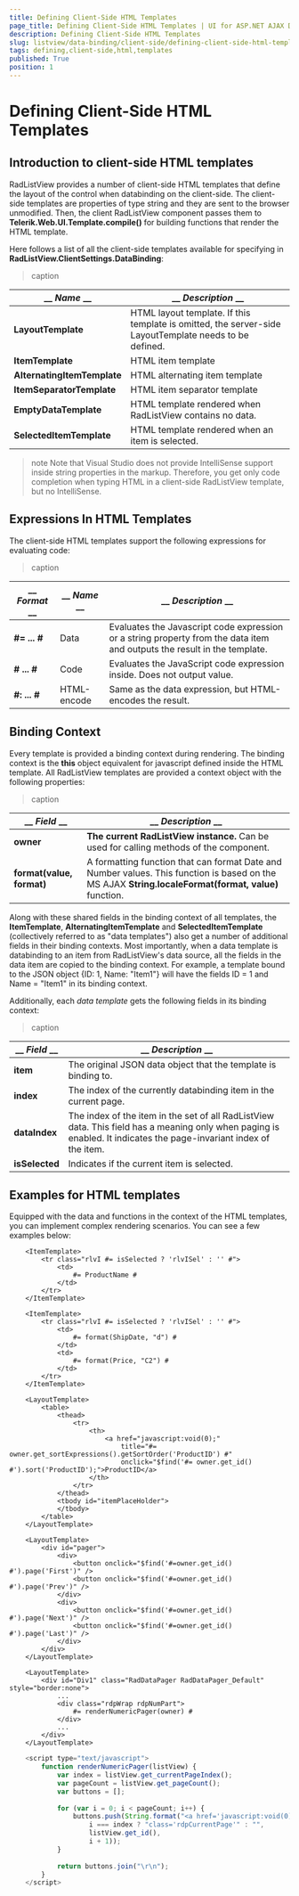 ```yaml
---
title: Defining Client-Side HTML Templates
page_title: Defining Client-Side HTML Templates | UI for ASP.NET AJAX Documentation
description: Defining Client-Side HTML Templates
slug: listview/data-binding/client-side/defining-client-side-html-templates
tags: defining,client-side,html,templates
published: True
position: 1
---
```


# Defining Client-Side HTML Templates



## Introduction to client-side HTML templates

RadListView provides a number of client-side HTML templates that define the layout of the control when databinding on the client-side. The client-side templates are properties of type string and they are sent to the browser unmodified. Then, the client RadListView component passes them to __Telerik.Web.UI.Template.compile()__ for building functions that render the HTML template.

Here follows a list of all the client-side templates available for specifying in __RadListView.ClientSettings.DataBinding__:


>caption  

|  __ *Name* __  |  __ *Description* __  |
| ------ | ------ |
| __LayoutTemplate__ |HTML layout template. If this template is omitted, the server-side LayoutTemplate needs to be defined.|
| __ItemTemplate__ |HTML item template|
| __AlternatingItemTemplate__ |HTML alternating item template|
| __ItemSeparatorTemplate__ |HTML item separator template|
| __EmptyDataTemplate__ |HTML template rendered when RadListView contains no data.|
| __SelectedItemTemplate__ |HTML template rendered when an item is selected.|

>note Note that Visual Studio does not provide IntelliSense support inside string properties in the markup. Therefore, you get only code completion when typing HTML in a client-side RadListView template, but no IntelliSense.
>


## Expressions In HTML Templates

The client-side HTML templates support the following expressions for evaluating code:


>caption  

|  __ *Format* __  |  __ *Name* __  |  __ *Description* __  |
| ------ | ------ | ------ |
| __#= ... #__ |Data|Evaluates the Javascript code expression or a string property from the data item and outputs the result in the template.|
| __# ... #__ |Code|Evaluates the JavaScript code expression inside. Does not output value.|
| __#: ... #__ |HTML-encode|Same as the data expression, but HTML-encodes the result.|

## Binding Context

Every template is provided a binding context during rendering. The binding context is the __this__ object equivalent for javascript defined inside the HTML template. All RadListView templates are provided a context object with the following properties:


>caption  

|  __ *Field* __  |  __ *Description* __  |
| ------ | ------ |
| __owner__ | __The current RadListView instance.__ Can be used for calling methods of the component.|
| __format(value, format)__ |A formatting function that can format Date and Number values. This function is based on the MS AJAX __String.localeFormat(format, value)__ function.|

Along with these shared fields in the binding context of all templates, the __ItemTemplate__, __AlternatingItemTemplate__ and __SelectedItemTemplate__ (collectively referred to as "data templates") also get a number of additional fields in their binding contexts. Most importantly, when a data template is databinding to an item from RadListView's data source, all the fields in the data item are copied to the binding context. For example, a template bound to the JSON object {ID: 1, Name: "Item1"} will have the fields ID = 1 and Name = "Item1" in its binding context.

Additionally, each *data template* gets the following fields in its binding context:


>caption  

|  __ *Field* __  |  __ *Description* __  |
| ------ | ------ |
| __item__ |The original JSON data object that the template is binding to.|
| __index__ |The index of the currently databinding item in the current page.|
| __dataIndex__ |The index of the item in the set of all RadListView data. This field has a meaning only when paging is enabled. It indicates the page-invariant index of the item.|
| __isSelected__ |Indicates if the current item is selected.|

## Examples for HTML templates

Equipped with the data and functions in the context of the HTML templates, you can implement complex rendering scenarios. You can see a few examples below:

````ASPNET
	<ItemTemplate>
	    <tr class="rlvI #= isSelected ? 'rlvISel' : '' #">
	        <td>
	            #= ProductName #
	        </td>                       
	    </tr>
	</ItemTemplate>
````



````ASPNET
	<ItemTemplate>
	    <tr class="rlvI #= isSelected ? 'rlvISel' : '' #">
	        <td>
	            #= format(ShipDate, "d") #
	        </td>
	        <td>
	            #= format(Price, "C2") #
	        </td>
	    </tr>
	</ItemTemplate>
````



````ASPNET
	<LayoutTemplate>
	    <table>
	        <thead>
	            <tr>
	                <th>
	                    <a href="javascript:void(0);" 
	                    	title="#= owner.get_sortExpressions().getSortOrder('ProductID') #" 
	                    	onclick="$find('#= owner.get_id() #').sort('ProductID');">ProductID</a>
	                </th>					
	            </tr>
	        </thead>
	        <tbody id="itemPlaceHolder">
	        </tbody>
	    </table>
	</LayoutTemplate>
````



````ASPNET
	<LayoutTemplate>                  
	    <div id="pager">
	        <div>
	            <button onclick="$find('#=owner.get_id() #').page('First')" />
	            <button onclick="$find('#=owner.get_id() #').page('Prev')" />
	        </div>
	        <div>
	            <button onclick="$find('#=owner.get_id() #').page('Next')" />
	            <button onclick="$find('#=owner.get_id() #').page('Last')" />
	        </div>
	    </div>
	</LayoutTemplate>
````





````ASPNET
	<LayoutTemplate>
	    <div id="Div1" class="RadDataPager RadDataPager_Default" style="border:none">
	        ...
	        <div class="rdpWrap rdpNumPart">
	            #= renderNumericPager(owner) #
	        </div>
	        ...
	    </div>
	</LayoutTemplate>
````
````JavaScript
	<script type="text/javascript">
	    function renderNumericPager(listView) {
	        var index = listView.get_currentPageIndex();
	        var pageCount = listView.get_pageCount();
	        var buttons = [];
	
	        for (var i = 0; i < pageCount; i++) {
	            buttons.push(String.format("<a href='javascript:void(0);' {0} onclick='$find(\"{1}\").page({2});'><span>{2}</span></a>",
	                i === index ? "class='rdpCurrentPage'" : "",
	                listView.get_id(),
	                i + 1));
	        }
	
	        return buttons.join("\r\n");
	    }
	</script>
````


